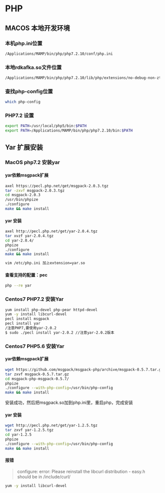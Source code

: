 # PHP 

## MACOS 本地开发环境

### 本机php.ini位置
```sh
/Applications/MAMP/bin/php/php7.2.10/conf/php.ini
```

### 本地rdkafka.so文件位置
```sh
/Applications/MAMP/bin/php/php7.2.10/lib/php/extensions/no-debug-non-zts-20170718/rdkafka.so
```

### 查找php-config位置
```sh
which php-config
```

### PHP7.2 设置 
```sh
export PATH=/usr/local/php5/bin:$PATH
export PATH=/Applications/MAMP/bin/php/php7.2.10/bin:$PATH
```



## Yar 扩展安装

### MacOS php7.2 安装yar
#### yar依赖msgpack扩展
```sh
axel https://pecl.php.net/get/msgpack-2.0.3.tgz
tar -zxvf msgpack-2.0.3.tgz
cd msgpack-2.0.3
/usr/bin/phpize
./configure
make && make install
```

#### yar 安装
```sh
axel http://pecl.php.net/get/yar-2.0.4.tgz
tar xvzf yar-2.0.4.tgz
cd yar-2.0.4/
phpize
./configure
make && make install

vim /etc/php.ini 加上extension=yar.so
```

#### 查看支持的配置：pec
```sh
php --re yar
```

### Centos7 PHP7.2 安装Yar

```sh
yum install php-devel php-pear httpd-devel
yum -y install libcurl-devel
pecl install msgpack
pecl install yar
/注意PHP7,要使用yar-2.0.2
$ sudo ./pecl install yar-2.0.2 //注意yar-2.0.2版本
```

### Centos7 PHP5.6 安装Yar
#### yar依赖msgpack扩展

```sh
wget https://github.com/msgpack/msgpack-php/archive/msgpack-0.5.7.tar.gz
tar zxvf msgpack-0.5.7.tar.gz
cd msgpack-php-msgpack-0.5.7/
phpize
./configure --with-php-config=/usr/bin/php-config
make && make install
```
安装成功，然后把msgpack.so加到php.ini里，重启php，完成安装

#### yar 安装
```sh
wget http://pecl.php.net/get/yar-1.2.5.tgz
tar zxvf yar-1.2.5.tgz 
cd yar-1.2.5
phpize
./configure --with-php-config=/usr/bin/php-config
make && make install
```


#### 报错

> configure: error: Please reinstall the libcurl distribution - easy.h should be in /include/curl/
```sh
yum -y install libcurl-devel
```